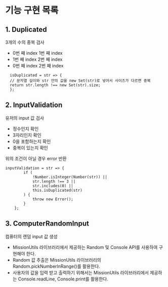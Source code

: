 # 기능 구현 목록

## 1. Duplicated

3개의 수의 중복 검사

- 0번 째 index 1번 째 index
- 1번 째 index 2번 째 index
- 0번 째 index 2번 째 index

```
  isDuplicated = str => {
  // 문자열 길이와 str 안의 값을 new Set(str)로 넣어서 사이즈가 다르면 중복
  return str.length !== new Set(str).size;
  };
```

## 2. InputValidation

유저의 input 값 검사

- 정수인지 확인
- 3자리인지 확인
- 0을 포함하는지 확인
- 중복이 있는지 확인

위의 조건이 아닐 경우 error 반환

```
inputValidation = str => {
		if (
			!Number.isInteger(Number(str)) ||
			str.length !== 3 ||
			str.includes(0) ||
			this.isDuplicated(str)
		) {
			throw new Error();
		}
	};
```

## 3. ComputerRandomInput

컴퓨터의 랜덤 input 값 생성

- MissionUtils 라이브러리에서 제공하는 Random 및 Console API를 사용하여 구현해야 한다.
- Random 값 추출은 MissionUtils 라이브러리의 Random.pickNumberInRange()를 활용한다.
- 사용자의 값을 입력 받고 출력하기 위해서는 MissionUtils 라이브러리에서 제공하는 Console.readLine, Console.print를 활용한다.
